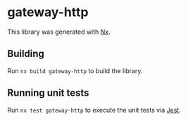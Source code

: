 # gateway-http

This library was generated with [Nx](https://nx.dev).

## Building

Run `nx build gateway-http` to build the library.

## Running unit tests

Run `nx test gateway-http` to execute the unit tests via [Jest](https://jestjs.io).
